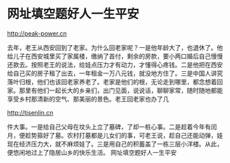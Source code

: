 # 网址填空题好人一生平安

http://peak-power.cn


去年，老王从西安回到了老家。为什么回老家呢？一是他年龄大了，也退休了。他给儿子在西安城里买了家属楼，缴纳了首付，剩余的房款，要小两口婚后自己慢慢还款去。按照老王的说法，给娃点压力才有动力，才懂得心疼钱。二是他把在西安给自己买的房子租了出去，一年租金一万八元钱，就没地方住了。三是中国人讲究落叶归根，他们也该回老家养老了。老家是他们的根，无论走到哪里，都念想着回家。那里有他们一起长大的乡亲们，出门见面，说说话，聊聊家常，随时随地都能享受乡村那清新的空气、那美丽的景色。老王回老家也办了几

http://tjsenlin.cn

件大事。一是给自己父母在坟头上立了墓碑，了却一桩心事。二是趁着今年有闰月，便趁势箍好了墓。农村打墓都是儿女们的事，可老王说，趁自己还能动弹，娃现在经济压力大，就不麻烦娃了。三是用自己的积蓄盖了一栋三层小洋楼。从此，便悠闲地过上了隐居山乡的快乐生活。
网址填空题好人一生平安
